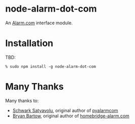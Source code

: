 # node-alarm-dot-com
An [Alarm.com](https://alarm.com/) interface module.

# Installation
TBD:

    % sudo npm install -g node-alarm-dot-com

# Many Thanks
Many thanks to:

 - [Schwark Satyavolu](https://github.com/schwark), original author of [pyalarmcom](https://github.com/schwark/pyalarmcom)
 - [Bryan Bartow](https://github.com/bryan-bartow), original author of [homebridge-alarm.com](https://github.com/bryan-bartow/homebridge-alarm.com)
